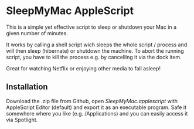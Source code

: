 # SleepMyMac AppleScript

This is a simple yet effective script to sleep or shutdown your Mac in a given number of minutes.

It works by calling a shell script wich sleeps the whole script / process and will then sleep (hibernate) or shutdown the machine. To abort the running script, you have to kill the process e.g. by cancelling it via the dock item.

Great for watching Netflix or enjoying other media to fall asleep!

## Installation
Download the .zip file from Github, open _SleepMyMac.applescript_ with AppleScript Editor (default) and export it as an executable program. Safe it somewhere where you like (e.g. /Applications) and you can easily access it via Spotlight.
